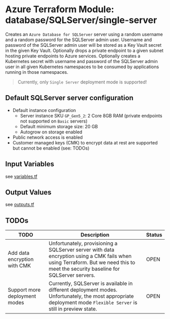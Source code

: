 # Azure Terraform Module: database/SQLServer/single-server

Creates an `Azure Database for SQLServer` server using a random username and a random password for the SQLServer admin
user. Username and password of the SQLServer admin user will be stored as a Key Vault secret in the given Key Vault.
Optionally drops a private endpoint to a given subnet hosting private endpoints to Azure services. Optionally creates a
Kubernetes secret with username and password of the SQLServer admin user in all given Kubernetes namespaces to be
consumed by applications running in those namespaces.

> Currently, only `Single Server` deployment mode is supported!

## Default SQLServer server configuration

* Default instance configuration
    * Server instance SKU `GP_Gen5_2`: 2 Core 8GB RAM (private endpoints not supported on `Basic` servers)
    * Default minimum storage size: 20 GB
    * Autogrow on storage enabled
* Public network access is enabled
* Customer managed keys (CMK) to encrypt data at rest are supported but cannot be enabled (see: TODOs)

## Input Variables

see [variables.tf](variables.tf)

## Output Values

see [outputs.tf](outputs.tf)

## TODOs

| TODO | Description | Status |
| --- | --- | --- |
| Add data encryption with CMK | Unfortunately, provisioning a SQLServer server with data encryption using a CMK fails when using Terraform. But we need this to meet the security baseline for SQLServer servers. | OPEN |
| Support more deployment modes | Currently, SQLServer is available in different deployment modes. Unfortunately, the most appropriate deployment mode `Flexible Server` is still in preview state. | OPEN |